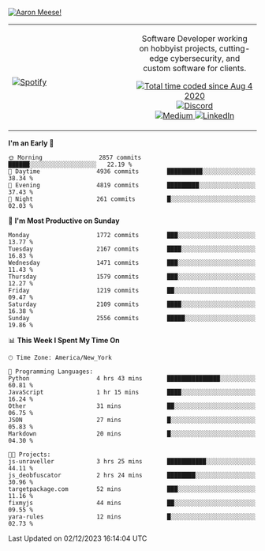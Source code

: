 [![Aaron Meese!](https://user-images.githubusercontent.com/17814535/88975338-a2aabf00-d27f-11ea-963f-8a19608716b4.png)](https://github.com/ajmeese7/readme-ascii "README ASCII")

<!-- Modified from project here: https://github.com/novatorem/novatorem -->
<table width="100%">
  <tr>
  <td width="50%">

&nbsp; <br> [![Spotify](https://ajmeese7.vercel.app/api/spotify)](https://open.spotify.com/user/ajmeese)

  </td>
  <td width="50%">
    <p align="center">
    Software Developer working on hobbyist projects, cutting-edge cybersecurity, and custom software for clients.
    </p>
    <p align="center">
      <a href="https://wakatime.com/@f726891d-3b02-46cd-9b60-e8c59f9e2b14">
        <img src="https://wakatime.com/badge/user/f726891d-3b02-46cd-9b60-e8c59f9e2b14.svg" alt="Total time coded since Aug 4 2020" title="WakaTime" />
      </a>
      <a href="http://link.aaronmeese.com/discord">
        <img src="https://img.shields.io/badge/discord-ajmeese7%234835-369?style=flat-square&logo=discord&logoColor=white&color=purple" alt="Discord" title="Discord">
      </a>
      <br />
      <a href="https://link.aaronmeese.com/medium">
        <img src="https://img.shields.io/badge/medium-ajmeese7-1DB954?style=flat-square&logo=medium&logoColor=white" alt="Medium" title="Medium">
      </a>
      <a href="https://link.aaronmeese.com/linkedin">
        <img src="https://img.shields.io/badge/linkedIn-aaronmeese-1DB954?style=flat-square&logo=linkedin&logoColor=white&color=blue" alt="LinkedIn" title="LinkedIn">
      </a>
    </p>
  </td>

</table>

[//]: <> (The `&nbsp;` is to have Aphelion take up more space)

<!--START_SECTION:waka-->
**I'm an Early 🐤** 

```text
🌞 Morning                2857 commits        ██████░░░░░░░░░░░░░░░░░░░   22.19 % 
🌆 Daytime                4936 commits        ██████████░░░░░░░░░░░░░░░   38.34 % 
🌃 Evening                4819 commits        █████████░░░░░░░░░░░░░░░░   37.43 % 
🌙 Night                  261 commits         █░░░░░░░░░░░░░░░░░░░░░░░░   02.03 % 
```
📅 **I'm Most Productive on Sunday** 

```text
Monday                   1772 commits        ███░░░░░░░░░░░░░░░░░░░░░░   13.77 % 
Tuesday                  2167 commits        ████░░░░░░░░░░░░░░░░░░░░░   16.83 % 
Wednesday                1471 commits        ███░░░░░░░░░░░░░░░░░░░░░░   11.43 % 
Thursday                 1579 commits        ███░░░░░░░░░░░░░░░░░░░░░░   12.27 % 
Friday                   1219 commits        ██░░░░░░░░░░░░░░░░░░░░░░░   09.47 % 
Saturday                 2109 commits        ████░░░░░░░░░░░░░░░░░░░░░   16.38 % 
Sunday                   2556 commits        █████░░░░░░░░░░░░░░░░░░░░   19.86 % 
```


📊 **This Week I Spent My Time On** 

```text
🕑︎ Time Zone: America/New_York

💬 Programming Languages: 
Python                   4 hrs 43 mins       ███████████████░░░░░░░░░░   60.81 % 
JavaScript               1 hr 15 mins        ████░░░░░░░░░░░░░░░░░░░░░   16.24 % 
Other                    31 mins             ██░░░░░░░░░░░░░░░░░░░░░░░   06.75 % 
JSON                     27 mins             █░░░░░░░░░░░░░░░░░░░░░░░░   05.83 % 
Markdown                 20 mins             █░░░░░░░░░░░░░░░░░░░░░░░░   04.30 % 

🐱‍💻 Projects: 
js-unraveller            3 hrs 25 mins       ███████████░░░░░░░░░░░░░░   44.11 % 
js_deobfuscator          2 hrs 24 mins       ████████░░░░░░░░░░░░░░░░░   30.96 % 
targetpackage.com        52 mins             ███░░░░░░░░░░░░░░░░░░░░░░   11.16 % 
fixmyjs                  44 mins             ██░░░░░░░░░░░░░░░░░░░░░░░   09.55 % 
yara-rules               12 mins             █░░░░░░░░░░░░░░░░░░░░░░░░   02.73 % 
```


 Last Updated on 02/12/2023 16:14:04 UTC
<!--END_SECTION:waka-->
